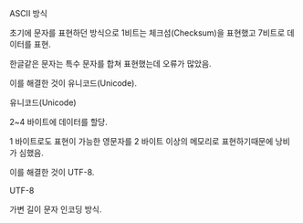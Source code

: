 ASCII 방식

초기에 문자를 표현하던 방식으로 1비트는 체크섬(Checksum)을 표현했고 7비트로 데이터를 표현.

한글같은 문자는 특수 문자를 합쳐 표현했는데 오류가 많았음.

이를 해결한 것이 유니코드(Unicode).



유니코드(Unicode)

2~4 바이트에 데이터를 할당.

1 바이트로도 표현이 가능한 영문자를 2 바이트 이상의 메모리로 표현하기때문에 낭비가 심했음.

이를 해결한 것이 UTF-8.



UTF-8

가변 길이 문자 인코딩 방식.